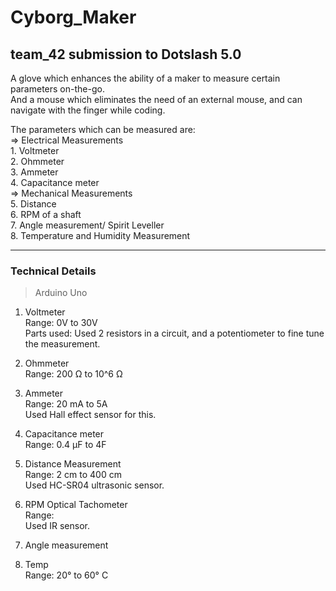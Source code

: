 # Cyborg_Maker 
## team_42 submission to Dotslash 5.0

A glove which enhances the ability of a maker to measure certain parameters on-the-go.  
And a mouse which eliminates the need of an external mouse, and can navigate with the finger while coding.

The parameters which can be measured are:  
  =>  Electrical Measurements  
    1. Voltmeter  
    2. Ohmmeter  
    3. Ammeter  
    4. Capacitance meter  
  =>  Mechanical Measurements  
    5. Distance  
    6. RPM of a shaft  
    7. Angle measurement/ Spirit Leveller  
    8. Temperature and Humidity Measurement

-----
### Technical Details
> Arduino Uno
1. Voltmeter   
  Range: 0V to 30V  
  Parts used: Used 2 resistors in a circuit, and a potentiometer to fine tune the measurement. 
  
2. Ohmmeter  
   Range: 200 Ω to 10^6 Ω
   
3. Ammeter  
   Range: 20 mA to 5A  
   Used Hall effect sensor for this.  
   
4. Capacitance meter  
   Range: 0.4 μF to 4F  
   
5. Distance Measurement  
   Range: 2 cm to 400 cm  
   Used HC-SR04 ultrasonic sensor.  
   
6. RPM Optical Tachometer  
   Range:   
   Used IR sensor.  
   
7. Angle measurement  
8. Temp  
   Range: 20° to 60° C   
   
